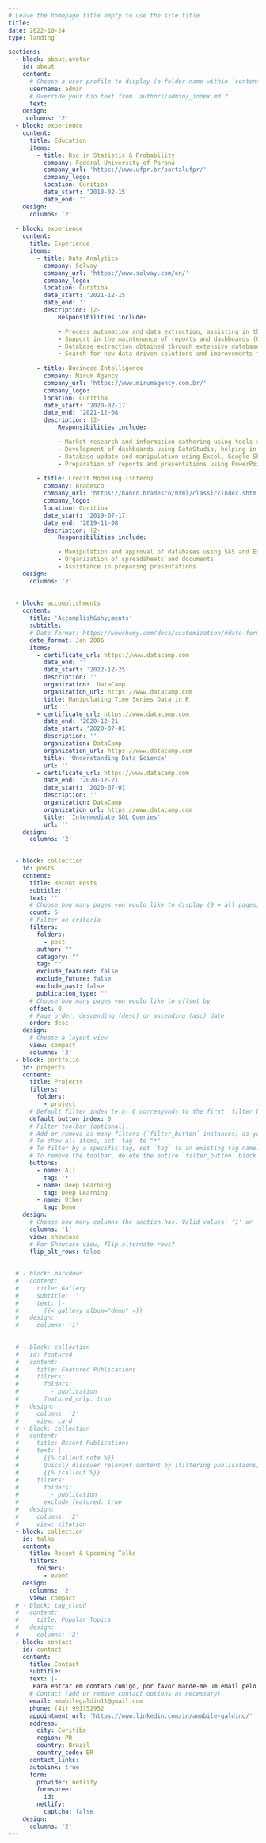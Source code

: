 ```yaml
---
# Leave the homepage title empty to use the site title
title:
date: 2022-10-24
type: landing

sections:
  - block: about.avatar
    id: about
    content: 
      # Choose a user profile to display (a folder name within `content/authors/`)
      username: admin
      # Override your bio text from `authors/admin/_index.md`?
      text:
    design:
     columns: '2'
  - block: experience
    content:
      title: Education
      items:
        - title: Bsc in Statistic & Probability
          company: Federal University of Paraná
          company_url: 'https://www.ufpr.br/portalufpr/'
          company_logo:
          location: Curitiba
          date_start: '2018-02-15'
          date_end: ''
    design:
      columns: '2'
      
  - block: experience
    content:
      title: Experience
      items:
        - title: Data Analytics
          company: Solvay
          company_url: 'https://www.solvay.com/en/'
          company_logo: 
          location: Curitiba
          date_start: '2021-12-15'
          date_end: ''
          description: |2-
              Responsibilities include:

              - Process automation and data extraction, assisting in the elaboration of analyzes and decision-making in the financial sector;
              - Support in the maintenance of reports and dashboards (Qliksense and Data Studio), being a technical point of contact and helping global teams in their daily activities;
              - Database extraction obtained through extensive databases, for manipulation and treatment in order to assist in decision making;
              - Search for new data-driven solutions and improvements for the Credit team.
              
        - title: Business Intelligence
          company: Mirum Agency
          company_url: 'https://www.mirumagency.com.br/'
          company_logo: 
          location: Curitiba
          date_start: '2020-02-17'
          date_end: '2021-12-08'
          description: |2-
              Responsibilities include:

              - Market research and information gathering using tools such as Google Analytics, Facebook Analytics, and other digital marketing tools
              - Development of dashboards using DataStudio, helping in the automation of processes and facilitating metric analysis
              - Database update and manipulation using Excel, Google Sheets, and BigQuery queries
              - Preparation of reports and presentations using PowerPoint and DataStudio.
              
        - title: Credit Modeling (intern)
          company: Bradesco
          company_url: 'https://banco.bradesco/html/classic/index.shtm'
          company_logo: 
          location: Curitiba
          date_start: '2019-07-17'
          date_end: '2019-11-08'
          description: |2-
              Responsibilities include:

              - Manipulation and approval of databases using SAS and Excel
              - Organization of spreadsheets and documents
              - Assistance in preparing presentations
    design:
      columns: '2'
      
      
  - block: accomplishments
    content:
      title: 'Accomplish&shy;ments'
      subtitle:
      # Date format: https://wowchemy.com/docs/customization/#date-format
      date_format: Jan 2006
      items:
        - certificate_url: https://www.datacamp.com
          date_end: ''
          date_start: '2022-12-25'
          description: ''
          organization:  DataCamp
          organization_url: https://www.datacamp.com
          title: Manipulating Time Series Data in R
          url: ''
        - certificate_url: https://www.datacamp.com
          date_end: '2020-12-21'
          date_start: '2020-07-01'
          description: ''
          organization: DataCamp
          organization_url: https://www.datacamp.com
          title: 'Understanding Data Science'
          url: ''
        - certificate_url: https://www.datacamp.com
          date_end: '2020-12-21'
          date_start: '2020-07-01'
          description: ''
          organization: DataCamp
          organization_url: https://www.datacamp.com
          title: 'Intermediate SQL Queries'
          url: ''
    design:
      columns: '2'

      
  - block: collection
    id: posts
    content:
      title: Recent Posts
      subtitle: ''
      text: ''
      # Choose how many pages you would like to display (0 = all pages)
      count: 5
      # Filter on criteria
      filters:
        folders:
          - post
        author: ""
        category: ""
        tag: ""
        exclude_featured: false
        exclude_future: false
        exclude_past: false
        publication_type: ""
      # Choose how many pages you would like to offset by
      offset: 0
      # Page order: descending (desc) or ascending (asc) date.
      order: desc
    design:
      # Choose a layout view
      view: compact
      columns: '2'
  - block: portfolio
    id: projects
    content:
      title: Projects
      filters:
        folders:
          - project
      # Default filter index (e.g. 0 corresponds to the first `filter_button` instance below).
      default_button_index: 0
      # Filter toolbar (optional).
      # Add or remove as many filters (`filter_button` instances) as you like.
      # To show all items, set `tag` to "*".
      # To filter by a specific tag, set `tag` to an existing tag name.
      # To remove the toolbar, delete the entire `filter_button` block.
      buttons:
        - name: All
          tag: '*'
        - name: Deep Learning
          tag: Deep Learning
        - name: Other
          tag: Demo
    design:
      # Choose how many columns the section has. Valid values: '1' or '2'.
      columns: '1'
      view: showcase
      # For Showcase view, flip alternate rows?
      flip_alt_rows: false
      
      
  # - block: markdown
  #   content:
  #     title: Gallery
  #     subtitle: ''
  #     text: |-
  #       {{< gallery album="demo" >}}
  #   design:
  #     columns: '1'
  
  
  # - block: collection
  #   id: featured
  #   content:
  #     title: Featured Publications
  #     filters:
  #       folders:
  #         - publication
  #       featured_only: true
  #   design:
  #     columns: '2'
  #     view: card
  # - block: collection
  #   content:
  #     title: Recent Publications
  #     text: |-
  #       {{% callout note %}}
  #       Quickly discover relevant content by [filtering publications](./publication/).
  #       {{% /callout %}}
  #     filters:
  #       folders:
  #         - publication
  #       exclude_featured: true
  #   design:
  #     columns: '2'
  #     view: citation
  - block: collection
    id: talks
    content:
      title: Recent & Upcoming Talks
      filters:
        folders:
          - event
    design:
      columns: '2'
      view: compact
  # - block: tag_cloud
  #   content:
  #     title: Popular Topics
  #   design:
  #     columns: '2'
  - block: contact
    id: contact
    content:
      title: Contact
      subtitle:
      text: |-
       Para entrar em contato comigo, por favor mande-me um email pelo caminho abaixo:
      # Contact (add or remove contact options as necessary)
      email: amabilegaldin11@gmail.com
      phone: (41) 991752952
      appointment_url: 'https://www.linkedin.com/in/amabile-galdino/'
      address:
        city: Curitiba
        region: PR
        country: Brazil
        country_code: BR
      contact_links: 
      autolink: true
      form:
        provider: netlify
        formspree:
          id:
        netlify:
          captcha: false
    design:
      columns: '2'
---
```


